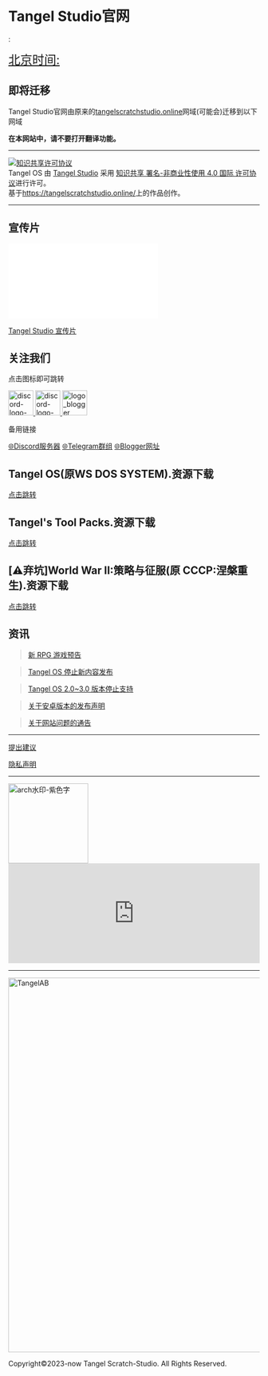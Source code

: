 # Tangel Studio官网
<!-- Google分析 HTML模块 -->
<!-- Google tag (gtag.js) -->
<script async src="https://www.googletagmanager.com/gtag/js?id=G-YMNXNR98VZ">
</script>:
<script>
  window.dataLayer = window.dataLayer || []
  function gtag(){dataLayer.push(arguments);}
  gtag('js', new Date());
  gtag('config', 'G-YMNXNR98VZ');
</script>
<!-- Cirsp客服 HTML窗口化模块 -->
<script type="text/javascript">window.$crisp=[];window.CRISP_WEBSITE_ID="f875046b-8947-4bea-87c5-21c086b6160d";(function(){d=document;s=d.createElement("script");s.src="https://client.crisp.chat/l.js";s.async=1;d.getElementsByTagName("head")[0].appendChild(s);})();</script>
<!-- Time.IS HTML时间显示模块 -->
<a href="https://time.is/Beijing" id="time_is_link" rel="nofollow" style="font-size:24px">北京时间:</a>
<span id="Beijing_z43d" style="font-size:24px"></span>
<script src="//widget.time.is/zh.js"></script>
<script>
time_is_widget.init({Beijing_z43d:{template:"TIME<br>DATE", time_format:"12hours:minutes:secondsAMPM", date_format:"year年monthnamednum日dayname"}});
</script>


## 即将迁移
Tangel Studio官网由原来的[tangelscratchstudio.online](tangelscratchstudio.online)网域(可能会)迁移到以下网域

**在本网站中，请不要打开翻译功能。**

***

<a rel="license" href="http://creativecommons.org/licenses/by-nc/4.0/"><img alt="知识共享许可协议" style="border-width:0" src="https://i.creativecommons.org/l/by-nc/4.0/88x31.png" /></a><br /><span xmlns:dct="http://purl.org/dc/terms/" property="dct:title">Tangel OS</span> 由 <a xmlns:cc="http://creativecommons.org/ns#" href="https://tangelscratchstudio.online/" property="cc:attributionName" rel="cc:attributionURL">Tangel Studio</a> 采用 <a rel="license" href="http://creativecommons.org/licenses/by-nc/4.0/">知识共享 署名-非商业性使用 4.0 国际 许可协议</a>进行许可。<br />基于<a xmlns:dct="http://purl.org/dc/terms/" href="https://tangelscratchstudio.online/" rel="dct:source">https://tangelscratchstudio.online/</a>上的作品创作。

***

## 宣传片

<iframe src="//player.bilibili.com/player.html?aid=555755505&bvid=BV1Me4y1R7Wb&cid=770095178&page=1" scrolling="no" border="0" frameborder="no" framespacing="0" allowfullscreen="true"> </iframe>

[Tangel Studio 宣传片](https://www.bilibili.com/video/BV1Me4y1R7Wb)

## 关注我们

点击图标即可跳转

[<img width="50" alt="discord-logo-blue" src="https://assets-global.website-files.com/6257adef93867e50d84d30e2/636e0a69f118df70ad7828d4_icon_clyde_blurple_RGB.svg">
](https://discord.gg/kS3jxtpKUm) [<img width="50" alt="discord-logo-blue" src="https://avatars.githubusercontent.com/u/6113871?s=200&v=4">
](https://t.me/+GgZy38aOi7c2NWU1) [<img width="50" alt="logo_blogger" src="https://user-images.githubusercontent.com/91039316/212287831-cb91d082-4e07-45c8-846b-140b8c99a615.png">
](https://tangelstudio.blogspot.com/)

备用链接

[🌐Discord服务器](https://discord.gg/kS3jxtpKUm) [🌐Telegram群组](https://t.me/+GgZy38aOi7c2NWU1) [🌐Blogger网址](https://tangelstudio.blogspot.com/)

## Tangel OS(原WS DOS SYSTEM).资源下载

[点击跳转](/os.html)

## Tangel's Tool Packs.资源下载

[点击跳转](/tool_packs.html)

## [⚠️弃坑]World War II:策略与征服(原 CCCP:涅槃重生).资源下载

[点击跳转](/ww2_sc.html)

## 资讯

> [新 RPG 游戏预告](https://afdian.net/p/079a5c34454411edab7352540025c377)

> [Tangel OS 停止新内容发布](https://afdian.net/p/4476ca9a454211ed9f9752540025c377)

> [Tangel OS 2.0~3.0 版本停止支持](https://afdian.net/p/11206384430a11ed905752540025c377)

> [关于安卓版本的发布声明](https://afdian.net/p/5938324814c311eda49c52540025c377)

> [关于网站问题的通告](https://afdian.net/p/67f6a748ebc311ecbf8c52540025c377)

***

[提出建议](https://support.qq.com/product/400818)

[隐私声明](https://docs.qq.com/doc/DQlpwT3pEakZxQUt0)

***

<img width="160" alt="arch水印-紫色字" src="https://user-images.githubusercontent.com/91039316/166202842-59b79d17-086f-408d-8634-b779db164080.png">

<iframe id="afdian_leaflet_TangelStudio" src="https://afdian.net/leaflet?slug=TangelStudio" width="100%" scrolling="no" height="200" frameborder="0"></iframe><script>document.body.clientWidth< 700 ? document.getElementById("afdian_leaflet_TangelStudio").width = "100%" : document.getElementById("afdian_leaflet_TangelStudio").width = "640"</script>

***
  
<img width="750" alt="TangelAB" src="https://user-images.githubusercontent.com/91039316/210968013-2737ff03-8b0d-45e5-9dd0-c4c07e62a10b.png">

Copyright©2023-now Tangel Scratch-Studio. All Rights Reserved.
